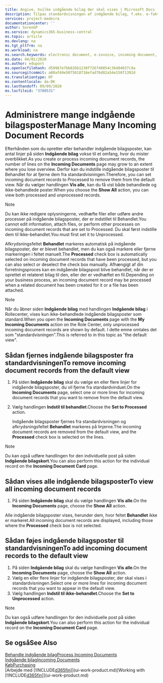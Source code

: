 ```yaml
---
title: Angive, hvilke indgående bilag der skal vises | Microsoft Docs
description: Tilpas standardvisningen af indgående bilag, f.eks. e-fakturaer, for at forbedre din oversigt over behandlede og ikke-behandlede poster.
services: project-madeira
documentationcenter: ''
author: SorenGP
ms.service: dynamics365-business-central
ms.topic: article
ms.devlang: na
ms.tgt_pltfrm: na
ms.workload: na
ms.search.keywords: electronic document, e-invoice, incoming document, OCR, ecommerce, document exchange, import invoice
ms.date: 04/01/2020
ms.author: edupont
ms.openlocfilehash: d59987e7bb826b1230f726f40854c36404037c9a
ms.sourcegitcommit: a80afd4e5075018716efad76d82a54e158f1392d
ms.translationtype: HT
ms.contentlocale: da-DK
ms.lasthandoff: 09/09/2020
ms.locfileid: "3780531"
---
```

# <a name="manage-many-incoming-document-records"></a><span data-ttu-id="edd77-103">Administrere mange indgående bilagsposter</span><span class="sxs-lookup"><span data-stu-id="edd77-103">Manage Many Incoming Document Records</span></span>
<span data-ttu-id="edd77-104">Efterhånden som du opretter eller behandler indgående bilagsposter, kan antal linjer på siden **Indgående bilag** vokse til et omfang, hvor du mister overblikket.</span><span class="sxs-lookup"><span data-stu-id="edd77-104">As you create or process incoming document records, the number of lines on the **Incoming Documents** page may grow to an extent where you lose overview.</span></span> <span data-ttu-id="edd77-105">Derfor kan du indstille indgående bilagsposter til Behandlet for at fjerne dem fra standardvisningen.</span><span class="sxs-lookup"><span data-stu-id="edd77-105">Therefore, you can set incoming document records to Processed to remove them from the default view.</span></span> <span data-ttu-id="edd77-106">Når du vælger handlingen **Vis alle**, kan du få vist både behandlede og ikke-behandlede poster.</span><span class="sxs-lookup"><span data-stu-id="edd77-106">When you choose the **Show All** action, you can view both processed and unprocessed records.</span></span>

> [!NOTE]  
>   <span data-ttu-id="edd77-107">Du kan ikke redigere oplysningerne, vedhæfte filer eller udføre andre processer på indgående bilagsposter, der er indstillet til Behandlet.</span><span class="sxs-lookup"><span data-stu-id="edd77-107">You cannot edit information, attach files, or perform other processes on incoming document records that are set to Processed.</span></span> <span data-ttu-id="edd77-108">Du skal først indstille dem til Ikke-behandlet.</span><span class="sxs-lookup"><span data-stu-id="edd77-108">You must first set it to Unprocessed.</span></span>

<span data-ttu-id="edd77-109">Afkrydsningsfeltet **Behandlet** markeres automatisk på indgående bilagsposter, der er blevet behandlet, men du kan også markere eller fjerne markeringen i feltet manuelt.</span><span class="sxs-lookup"><span data-stu-id="edd77-109">The **Processed** check box is automatically selected on incoming document records that have been processed, but you can also select or deselect the check box manually.</span></span> <span data-ttu-id="edd77-110">Afhængigt af din forretningsproces kan en indgående bilagspost blive behandlet, når der er oprettet et relateret bilag til den, eller der er vedhæftet en fil.</span><span class="sxs-lookup"><span data-stu-id="edd77-110">Depending on your business process, an incoming document record may be processed when a related document has been created for it or a file has been attached.</span></span>

> [!NOTE]  
>   <span data-ttu-id="edd77-111">Når du åbner siden **Indgående bilag** med handlingen **Indgående bilag** i Rollecenter, vises kun ikke-behandlede indgående bilagsposter som standard.</span><span class="sxs-lookup"><span data-stu-id="edd77-111">When you open the **Incoming Documents** page with the **My Incoming Documents** action on the Role Center, only unprocessed incoming document records are shown by default.</span></span> <span data-ttu-id="edd77-112">I dette emne omtales det som "standardvisningen".</span><span class="sxs-lookup"><span data-stu-id="edd77-112">This is referred to in this topic as "the default view".</span></span>

## <a name="to-remove-incoming-document-records-from-the-default-view"></a><span data-ttu-id="edd77-113">Sådan fjernes indgående bilagsposter fra standardvisningen</span><span class="sxs-lookup"><span data-stu-id="edd77-113">To remove incoming document records from the default view</span></span>
1. <span data-ttu-id="edd77-114">På siden **Indgående bilag** skal du vælge en eller flere linjer for indgående bilagsposter, du vil fjerne fra standardvinduet.</span><span class="sxs-lookup"><span data-stu-id="edd77-114">On the **Incoming Documents** page, select one or more lines for incoming document records that you want to remove from the default view.</span></span>
2. <span data-ttu-id="edd77-115">Vælg handlingen **Indstil til behandlet**.</span><span class="sxs-lookup"><span data-stu-id="edd77-115">Choose the **Set to Processed** action.</span></span>

    <span data-ttu-id="edd77-116">Indgående bilagsposter fjernes fra standardvisningen og afkrydsningsfeltet **Behandlet** markeres på linjerne.</span><span class="sxs-lookup"><span data-stu-id="edd77-116">The incoming document records are removed from the default view, and the **Processed** check box is selected on the lines.</span></span>

> [!NOTE]  
>   <span data-ttu-id="edd77-117">Du kan også udføre handlingen for den individuelle post på siden **Indgående bilagskort**.</span><span class="sxs-lookup"><span data-stu-id="edd77-117">You can also perform this action for the individual record on the **Incoming Document Card** page.</span></span>

## <a name="to-view-all-incoming-document-records"></a><span data-ttu-id="edd77-118">Sådan vises alle indgående bilagsposter</span><span class="sxs-lookup"><span data-stu-id="edd77-118">To view all incoming document records</span></span>
1. <span data-ttu-id="edd77-119">På siden **Indgående bilag** skal du vælge handlingen **Vis alle**.</span><span class="sxs-lookup"><span data-stu-id="edd77-119">On the **Incoming Documents** page, choose the **Show All** action.</span></span>

<span data-ttu-id="edd77-120">Alle indgående bilagsposter vises, herunder dem, hvor feltet **Behandlet** ikke er markeret.</span><span class="sxs-lookup"><span data-stu-id="edd77-120">All incoming document records are displayed, including those where the **Processed** check box is not selected.</span></span>

## <a name="to-add-incoming-document-records-to-the-default-view"></a><span data-ttu-id="edd77-121">Sådan føjes indgående bilagsposter til standardvisningen</span><span class="sxs-lookup"><span data-stu-id="edd77-121">To add incoming document records to the default view</span></span>
1. <span data-ttu-id="edd77-122">På siden **Indgående bilag** skal du vælge handlingen **Vis alle**.</span><span class="sxs-lookup"><span data-stu-id="edd77-122">On the **Incoming Documents** page, choose the **Show All** action.</span></span>
2. <span data-ttu-id="edd77-123">Vælg en eller flere linjer for indgående bilagsposter, der skal vises i standardvisningen.</span><span class="sxs-lookup"><span data-stu-id="edd77-123">Select one or more lines for incoming document records that you want to appear in the default view.</span></span>
3. <span data-ttu-id="edd77-124">Vælg handlingen **Indstil til ikke-behandlet**.</span><span class="sxs-lookup"><span data-stu-id="edd77-124">Choose the **Set to Unprocessed** action.</span></span>  

> [!NOTE]  
>   <span data-ttu-id="edd77-125">Du kan også udføre handlingen for den individuelle post på siden **Indgående bilagskort**.</span><span class="sxs-lookup"><span data-stu-id="edd77-125">You can also perform this action for the individual record on the **Incoming Document Card** page.</span></span>

## <a name="see-also"></a><span data-ttu-id="edd77-126">Se også</span><span class="sxs-lookup"><span data-stu-id="edd77-126">See Also</span></span>
[<span data-ttu-id="edd77-127">Behandle indgående bilag</span><span class="sxs-lookup"><span data-stu-id="edd77-127">Process Incoming Documents</span></span>](across-process-income-documents.md)  
[<span data-ttu-id="edd77-128">Indgående bilag</span><span class="sxs-lookup"><span data-stu-id="edd77-128">Incoming Documents</span></span>](across-income-documents.md)  
[<span data-ttu-id="edd77-129">Køb</span><span class="sxs-lookup"><span data-stu-id="edd77-129">Purchasing</span></span>](purchasing-manage-purchasing.md)  
<span data-ttu-id="edd77-130">[Arbejde med [!INCLUDE[d365fin](includes/d365fin_md.md)]](ui-work-product.md)</span><span class="sxs-lookup"><span data-stu-id="edd77-130">[Working with [!INCLUDE[d365fin](includes/d365fin_md.md)]](ui-work-product.md)</span></span>
